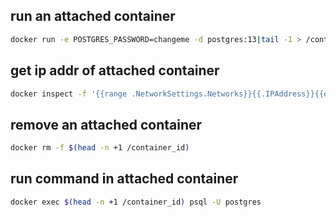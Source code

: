 ## run an attached container
```sh
docker run -e POSTGRES_PASSWORD=changeme -d postgres:13|tail -1 > /container_id
```

## get ip addr of attached container 
```sh
docker inspect -f '{{range .NetworkSettings.Networks}}{{.IPAddress}}{{end}}' $(head -n +1 /container_id)
```

## remove an attached container
```sh
docker rm -f $(head -n +1 /container_id)
```

## run command in attached container
```sh
docker exec $(head -n +1 /container_id) psql -U postgres 
```
